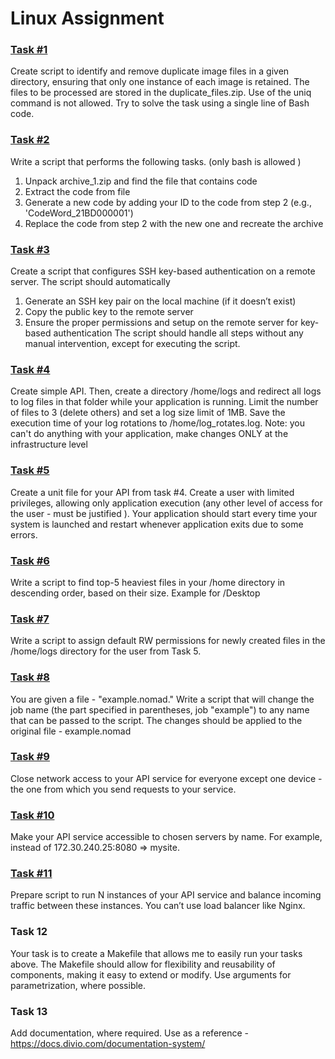 # Linux Assignment

### [Task #1](task1/README.md)

Create script to identify and remove duplicate image files in a given directory,
ensuring that only one instance of each image is retained. The files to be processed
are stored in the duplicate_files.zip. Use of the uniq command is not
allowed. Try to solve the task using a single line of Bash code.


### [Task #2](task2/README.md)

Write a script that performs the following tasks. (only bash is allowed )
1. Unpack archive_1.zip and find the file that contains code
2. Extract the code from file
3. Generate a new code by adding your ID to the code from step 2 (e.g.,
'CodeWord_21BD000001')
4. Replace the code from step 2 with the new one and recreate the archive


### [Task #3](task3/README.md)

Create a script that configures SSH key-based authentication on a remote server.
The script should automatically
1. Generate an SSH key pair on the local machine (if it doesn’t exist)
2. Copy the public key to the remote server
3. Ensure the proper permissions and setup on the remote server for key-based
authentication
The script should handle all steps without any manual intervention, except for
executing the script.


### [Task #4](task4/README.md)

Create simple API. Then, create a directory /home/logs and redirect all logs to log
files in that folder while your application is running. Limit the number of files to 3
(delete others) and set a log size limit of 1MB. Save the execution time of your log
rotations to /home/log_rotates.log.
Note: you can't do anything with your application, make changes ONLY at the
infrastructure level


### [Task #5](task5/README.md)

Create a unit file for your API from task #4. Create a user with limited privileges,
allowing only application execution (any other level of access for the user - must be
justified ).
Your application should start every time your system is launched and restart
whenever application exits due to some errors.


### [Task #6](task6/README.md)

Write a script to find top-5 heaviest files in your /home directory in descending
order, based on their size. Example for /Desktop


### [Task #7](task7/README.md)

Write a script to assign default RW permissions for newly created files in the
/home/logs directory for the user from Task 5.


### [Task #8](task8/README.md)

You are given a file - "example.nomad." Write a script that will change the job name
(the part specified in parentheses, job "example") to any name that can be passed
to the script. The changes should be applied to the original file - example.nomad


### [Task #9](task9/README.md)

Close network access to your API service for everyone except one device - the one
from which you send requests to your service.


### [Task #10](task10/README.md)

Make your API service accessible to chosen servers by name. For example, instead
of 172.30.240.25:8080 => mysite.


### [Task #11](task11/README.md)

Prepare script to run N instances of your API service and balance incoming traffic
between these instances. You can’t use load balancer like Nginx.


### Task 12

Your task is to create a Makefile that allows me to easily run your tasks above. The
Makefile should allow for flexibility and reusability of components, making it easy to
extend or modify. Use arguments for parametrization, where possible.


### Task 13

Add documentation, where required. Use as a reference -
https://docs.divio.com/documentation-system/
